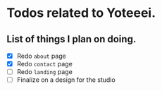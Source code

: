 # Todos related to Yoteeei.

## List of things I plan on doing.

- [x] Redo `about` page
- [x] Redo `contact` page
- [ ] Redo `landing` page
- [ ] Finalize on a design for the studio